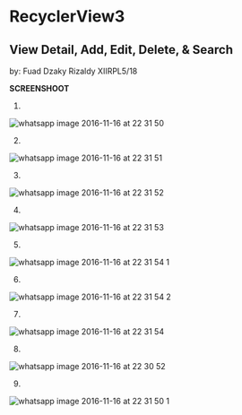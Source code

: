 # RecyclerView3
## View Detail, Add, Edit, Delete, & Search

by: Fuad Dzaky Rizaldy XIIRPL5/18

**SCREENSHOOT**

1.

![whatsapp image 2016-11-16 at 22 31 50](https://cloud.githubusercontent.com/assets/22310651/20353431/5bda978c-ac4d-11e6-8ae8-72c8402bcd01.jpeg)

2.

![whatsapp image 2016-11-16 at 22 31 51](https://cloud.githubusercontent.com/assets/22310651/20353424/5b9fa690-ac4d-11e6-9ea0-f0a07e81f88d.jpeg)

3.

![whatsapp image 2016-11-16 at 22 31 52](https://cloud.githubusercontent.com/assets/22310651/20353423/5b9f14e6-ac4d-11e6-8ade-dba274169caf.jpeg)

4.

![whatsapp image 2016-11-16 at 22 31 53](https://cloud.githubusercontent.com/assets/22310651/20353426/5ba1e810-ac4d-11e6-979d-40780a7708dd.jpeg)

5.

![whatsapp image 2016-11-16 at 22 31 54 1](https://cloud.githubusercontent.com/assets/22310651/20353427/5ba5eb22-ac4d-11e6-95a2-727d8e803448.jpeg)

6.

![whatsapp image 2016-11-16 at 22 31 54 2](https://cloud.githubusercontent.com/assets/22310651/20353428/5ba95a1e-ac4d-11e6-83b8-05f3208b5e5e.jpeg)

7.

![whatsapp image 2016-11-16 at 22 31 54](https://cloud.githubusercontent.com/assets/22310651/20353429/5bd53ed6-ac4d-11e6-8488-a27ce1cea543.jpeg)

8.

![whatsapp image 2016-11-16 at 22 30 52](https://cloud.githubusercontent.com/assets/22310651/20353430/5bd9a37c-ac4d-11e6-9a99-1458cd68180c.jpeg)

9.

![whatsapp image 2016-11-16 at 22 31 50 1](https://cloud.githubusercontent.com/assets/22310651/20353434/5c90302e-ac4d-11e6-8570-3f8fdebbe938.jpeg)
